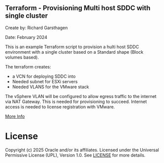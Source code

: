 ## Terraform - Provisioning Multi host SDDC with single cluster

Create by: Richard Garsthagen

Date: February 2024

This is an example Terraform script to provision a hulti host SDDC environment with a single cluster based on a Standard shape (Block volumes based).

The terraform creates:
- a VCN for deploying SDDC into
- Needed subnet for ESXi servers
- Needed VLANS for the VMware stack

The vSphere VLAN will be configured to allow egress traffic to the internet via NAT Gateway. This is needed for provisioning to succeed. Internet access is needed to license registration with VMware.

[More Info](https://registry.terraform.io/providers/oracle/oci/latest/docs/resources/ocvp_sddc)

# License
Copyright (c) 2025 Oracle and/or its affiliates.
Licensed under the Universal Permissive License (UPL), Version 1.0.
See [LICENSE](https://github.com/oracle-devrel/technology-engineering/blob/main/LICENSE) for more details.
